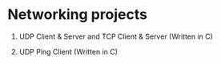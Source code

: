 # Networking projects

1) UDP Client & Server and TCP Client & Server (Written in C)

2) UDP Ping Client (Written in C)
